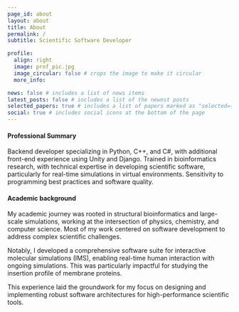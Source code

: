 ```yaml
---
page_id: about
layout: about
title: About
permalink: /
subtitle: Scientific Software Developer

profile:
  align: right
  image: prof_pic.jpg
  image_circular: false # crops the image to make it circular
  more_info:

news: false # includes a list of news items
latest_posts: false # includes a list of the newest posts
selected_papers: true # includes a list of papers marked as "selected={true}"
social: true # includes social icons at the bottom of the page
---
```

#### Professional Summary
Backend developer specializing in Python, C++, and C#, with additional 
front-end experience using Unity and Django. Trained in bioinformatics 
research, with technical expertise in developing scientific software, 
particularly for real-time simulations in virtual environments. Sensitivity to 
programming best practices and software quality.


#### Academic background
My academic journey was rooted in structural bioinformatics and large-scale
simulations, working at the intersection of physics, chemistry, and computer
science. Most of my work centered on software development to address complex 
scientific challenges.

Notably, I developed a comprehensive software suite for interactive molecular 
simulations (IMS), enabling real-time human interaction with ongoing 
simulations. This was particularly impactful for studying the insertion 
profile of membrane proteins.

This experience laid the groundwork for my focus on designing and implementing 
robust software architectures for high-performance scientific tools.

